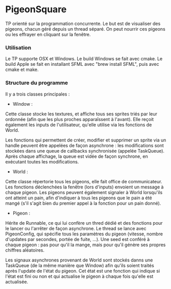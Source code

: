 
# PigeonSquare

TP orienté sur la programmation concurrente.
Le but est de visualiser des pigeons, chacun géré depuis un thread séparé.
On peut nourrir ces pigeons ou les effrayer en cliquant sur la fenêtre.

### Utilisation

Le TP supporte OSX et Windows.
Le build Windows se fait avec cmake.
Le build Apple se fait en installant SFML avec "brew install SFML", puis avec cmake et make.

### Structure du programme

Il y a trois classes principales :

 - Window :

Cette classe stocke les textures, et affiche tous ses sprites triés par leur ordonnée (afin que les plus proches apparaîssent à l'avant). Elle reçoit également les inputs de l'utilisateur, qu'elle utilise via les fonctions de World.

Les fonctions qui permettent de créer, modifier et supprimer un sprite via un handle peuvent être appelées de façon asynchrone : les modifications sont stockées dans une queue de callbacks synchronisée (appelée TaskQueue). Après chaque affichage, la queue est vidée de façon synchrone, en exécutant toutes les modifications.

 - World :

Cette classe répertorie tous les pigeons, elle fait office de communicateur. Les fonctions déclenchées la fenêtre (lors d'inputs) envoient un message à chaque pigeon. Les pigeons peuvent également signaler à World lorsqu'ils ont atteint un pain, afin d'indiquer à tous les pigeons que le pain a été mangé (s'il s'agit bien du premier appel à la fonction pour un pain donné).

 - Pigeon :

Hérite de Runnable, ce qui lui confère un thred dédié et des fonctions pour le lancer ou l'arrêter de façon asynchrone. Le thread se lance avec PigeonConfig, qui spécifie tous les paramètres du pigeon (vitesse, nombre d'updates par secondes, portée de fuite, ...). Une seed est conféré à chaque pigeon : pas pour qu'il la mange, mais pour qu'il génère ses propres chiffres aléatoires.

Les signaux asynchrones provenant de World sont stockés danns une TaskQueue (de la même manière que Window) afin qu'ils soient traités après l'update de l'état du pigeon. Cet état est une fonction qui indique si l'état est fini ou non et qui actualise le pigeon à chaque fois qu'elle est actualisée.
